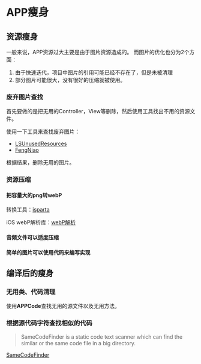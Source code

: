 # APP瘦身

## 资源瘦身

一般来说，APP资源过大主要是由于图片资源造成的。
而图片的优化也分为2个方面：

1. 由于快速迭代，项目中图片的引用可能已经不存在了，但是未被清理
2. 部分图片可能很大，没有很好的压缩就被使用。

### 废弃图片查找

首先要做的是把无用的Controller，View等删除，然后使用工具找出不用的资源文件。

使用一下工具来查找废弃图片：
* [LSUnusedResources](https://github.com/tinymind/LSUnusedResources)
* [FengNiao](https://github.com/onevcat/FengNiao)

根据结果，删除无用的图片。

### 资源压缩

#### 把容量大的png转webP

转换工具：[isparta](http://isparta.github.io/)

iOS webP解析库：[webP解析](https://github.com/carsonmcdonald/WebP-iOS-example)


#### 音频文件可以适度压缩

#### 简单的图片可以使用代码来编写实现


## 编译后的瘦身

### 无用类、代码清理

使用**APPCode**查找无用的源文件以及无用方法。

### 根据源代码字符查找相似的代码

> SameCodeFinder is a static code text scanner which can find the similar or the same code file in a big directory.

[SameCodeFinder](https://github.com/startry/SameCodeFinder)


